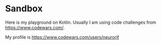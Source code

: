 # Sandbox

Here is my playground on Kotlin. Usually I am using code challenges from https://www.codewars.com/.

My profile is https://www.codewars.com/users/neurorif

